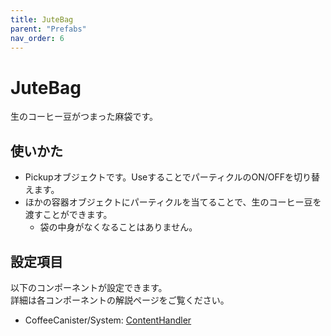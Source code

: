 ```yaml
---
title: JuteBag
parent: "Prefabs"
nav_order: 6
---
```


# JuteBag

生のコーヒー豆がつまった麻袋です。


## 使いかた

- Pickupオブジェクトです。UseすることでパーティクルのON/OFFを切り替えます。
- ほかの容器オブジェクトにパーティクルを当てることで、生のコーヒー豆を渡すことができます。
  - 袋の中身がなくなることはありません。


## 設定項目

以下のコンポーネントが設定できます。  
詳細は各コンポーネントの解説ページをご覧ください。

- CoffeeCanister/System: [ContentHandler]



[ContentHandler]: /docs/udon/ContentHandler

